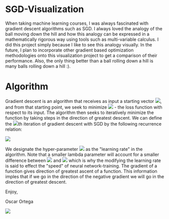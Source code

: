 

# SGD-Visualization

When taking machine learning courses, I was always fascinated with gradient descent algorithms such as SGD.
I always loved the analogy of the ball moving down the hill and how this analogy can be expressed in a mathematically rigorous way using tools such as multi-variable calculus. 
I did this project simply because I like to see this analogy visually. In the future, I plan to incorporate other gradient based optimization methodologies onto this visualization project to get a comparison of their performance. 
Also, the only thing better than a ball rolling down a hill is many balls rolling down a hill :).

# Algorithm
Gradient descent is an algorithm that receives as input a starting vector <img src="https://render.githubusercontent.com/render/math?math=x">, and from that starting point, we seek to minimize <img src="https://render.githubusercontent.com/render/math?math=f(x)"> - the loss function with respect to its input. The algorithm then seeks to iteratively minimize the function by taking steps in the direction of greatest descent. We can define the <img src="https://render.githubusercontent.com/render/math?math=n">th iteration of gradient descent with SGD by the following recurrence relation:

<img src="https://render.githubusercontent.com/render/math?math=\large x_{\text{new}} =  x_{\text{old}} - \lambda \nabla_{x} f ">

We designate the hyper-parameter <img src="https://render.githubusercontent.com/render/math?math=\lambda"> as the "learning rate" in the algorithm. Note that a smaller lambda parameter will account for a smaller difference between <img src="https://render.githubusercontent.com/render/math?math=x_{\text{new}}"> and <img src="https://render.githubusercontent.com/render/math?math=x_{\text{old}}"> which is why the modifying the learning rate is said to effect the "speed" of neural network-training. The gradient of a function gives direction of greatest ascent of a function. This information imples that if we go in the direction of the negative gradient we will go in the direction of greatest descent.



Enjoy,


Oscar Ortega

![](https://github.com/oortega20/sgd_visualization/blob/master/sgd.gif)
